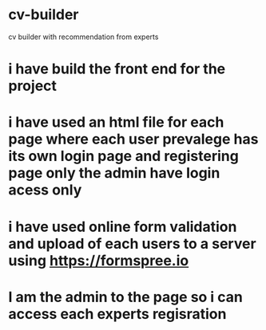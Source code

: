 # cv-builder
cv builder with recommendation from experts
# i have build the front end for the project
# i have used an html file for each page where each user prevalege has its own login page and registering page only the admin have login acess only
# i have used online form validation and upload of each users to a server using https://formspree.io
# I am the admin to the page so i can access each experts regisration 

